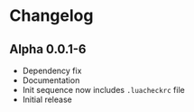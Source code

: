 # Changelog

## Alpha 0.0.1-6

- Dependency fix
- Documentation
- Init sequence now includes `.luacheckrc` file
- Initial release